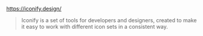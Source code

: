 https://iconify.design/

> Iconify is a set of tools for developers and designers, created to make it easy to work with different icon sets in a consistent way.